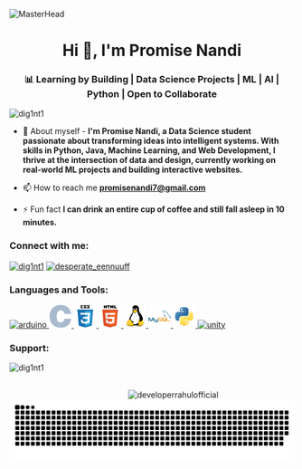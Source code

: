 ![MasterHead](https://i.pinimg.com/736x/e9/31/b0/e931b043748ce035ccbde0273e5ca3dd.jpg)
<h1 align="center">Hi 👋, I'm Promise Nandi</h1>
<h3 align="center">📊 Learning by Building | Data Science Projects | ML | AI | Python | Open to Collaborate</h3>


<p align="left"> <img src="https://komarev.com/ghpvc/?username=dig1nt1&label=Profile%20views&color=0e75b6&style=flat" alt="dig1nt1" /> </p>



- 💬 About myself - **I'm Promise Nandi, a Data Science student passionate about transforming ideas into intelligent systems. With skills in Python, Java, Machine Learning, and Web Development, I thrive at the intersection of data and design, currently working on real-world ML projects and building interactive websites.**

- 📫 How to reach me **promisenandi7@gmail.com**

- ⚡ Fun fact **I can drink an entire cup of coffee and still fall asleep in 10 minutes.**


<h3 align="left">Connect with me:</h3>
<p align="left">
<a href="(https://www.linkedin.com/in/promise-nandi-6101b0326/)" target="blank"><img align="center" src="https://raw.githubusercontent.com/rahuldkjain/github-profile-readme-generator/master/src/images/icons/Social/linked-in-alt.svg" alt="dig1nt1" height="30" width="40" /></a>
<a href="https://instagram.com/desperate_eennuuff" target="blank"><img align="center" src="https://raw.githubusercontent.com/rahuldkjain/github-profile-readme-generator/master/src/images/icons/Social/instagram.svg" alt="desperate_eennuuff" height="30" width="40" /></a>
  
</p>

<h3 align="left">Languages and Tools:</h3>
<p align="left"> <a href="https://www.arduino.cc/" target="_blank" rel="noreferrer"> <img src="https://cdn.worldvectorlogo.com/logos/arduino-1.svg" alt="arduino" width="40" height="40"/> </a> <a href="https://www.cprogramming.com/" target="_blank" rel="noreferrer"> <img src="https://raw.githubusercontent.com/devicons/devicon/master/icons/c/c-original.svg" alt="c" width="40" height="40"/> </a> <a href="https://www.w3schools.com/css/" target="_blank" rel="noreferrer"> <img src="https://raw.githubusercontent.com/devicons/devicon/master/icons/css3/css3-original-wordmark.svg" alt="css3" width="40" height="40"/> </a> <a href="https://www.w3.org/html/" target="_blank" rel="noreferrer"> <img src="https://raw.githubusercontent.com/devicons/devicon/master/icons/html5/html5-original-wordmark.svg" alt="html5" width="40" height="40"/> </a> <a href="https://www.linux.org/" target="_blank" rel="noreferrer"> <img src="https://raw.githubusercontent.com/devicons/devicon/master/icons/linux/linux-original.svg" alt="linux" width="40" height="40"/> </a> <a href="https://www.mysql.com/" target="_blank" rel="noreferrer"> <img src="https://raw.githubusercontent.com/devicons/devicon/master/icons/mysql/mysql-original-wordmark.svg" alt="mysql" width="40" height="40"/> </a> <a href="https://www.python.org" target="_blank" rel="noreferrer"> <img src="https://raw.githubusercontent.com/devicons/devicon/master/icons/python/python-original.svg" alt="python" width="40" height="40"/> </a> <a href="https://unity.com/" target="_blank" rel="noreferrer"> <img src="https://www.vectorlogo.zone/logos/unity3d/unity3d-icon.svg" alt="unity" width="40" height="40"/> </a> </p>

<h3 align="left">Support:</h3>
<p><a href="https://www.buymeacoffee.com/dig1nt1"> <img align="left" src="https://cdn.buymeacoffee.com/buttons/v2/default-yellow.png" height="50" width="210" alt="dig1nt1" /></a></p><br><br>

<p><img align="left" src="https://github-readme-stats.vercel.app/api/top-langs?username=developerrahulofficial&show_icons=true&locale=en&layout=compact" alt="developerrahulofficial" /></p>

  
![snake gif](https://github.com/Dig1nt1/Dig1nt1/blob/output/github-snake.svg)


